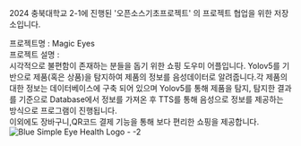 2024 충북대학교 2-1에 진행된 '오픈소스기초프로젝트' 의 프로젝트 협업을 위한 저장소입니다.

프로젝트명 : Magic Eyes<br/>
프로젝트 설명 : <br/>
시각적으로 불편함이 존재하는 분들을 돕기 위한 쇼핑 도우미 어플입니다. Yolov5를 기반으로 제품(혹은 상품)을 탐지하여 제품의 정보를 음성데이터로 알려줍니다.각 제품의 대한 정보는 데이터베이스에 구축 되어 있으며 Yolov5를 통해 제품을 탐지, 탐지한 결과를 기준으로 Database에서 정보를 가져온 후 TTS를 통해 음성으로 정보를 제공하는 방식으로 프로그램이 진행됩니다.<br/>
이외에도 장바구니,QR코드 결제 기능을 통해 보다 편리한 쇼핑을 제공합니다.
![Blue Simple Eye Health Logo - -2](https://github.com/Hoogdle/2-1_OS_PROJECT/assets/129059558/b41117fb-cc25-4406-a106-f45b5192faeb)

